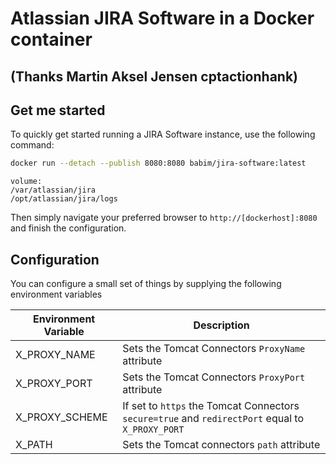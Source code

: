 # Atlassian JIRA Software in a Docker container
## (Thanks Martin Aksel Jensen cptactionhank)

## Get me started

To quickly get started running a JIRA Software instance, use the following command:
```bash
docker run --detach --publish 8080:8080 babim/jira-software:latest
```
```
volume:
/var/atlassian/jira
/opt/atlassian/jira/logs
```

Then simply navigate your preferred browser to `http://[dockerhost]:8080` and finish the configuration.

## Configuration

You can configure a small set of things by supplying the following environment variables

| Environment Variable   | Description |
| ---------------------- | ----------- |
| X_PROXY_NAME           | Sets the Tomcat Connectors `ProxyName` attribute |
| X_PROXY_PORT           | Sets the Tomcat Connectors `ProxyPort` attribute |
| X_PROXY_SCHEME         | If set to `https` the Tomcat Connectors `secure=true` and `redirectPort` equal to `X_PROXY_PORT`   |
| X_PATH                 | Sets the Tomcat connectors `path` attribute |
